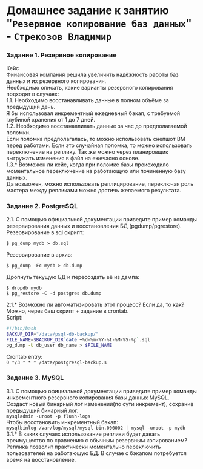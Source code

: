 # Домашнее задание к занятию "`Резервное копирование баз данных`" - `Стрекозов Владимир`
### Задание 1. Резервное копирование
Кейс  
Финансовая компания решила увеличить надёжность работы баз данных и их резервного копирования.  
Необходимо описать, какие варианты резервного копирования подходят в случаях:  
1.1. Необходимо восстанавливать данные в полном объёме за предыдущий день.  
Я бы использовал инкрементный ежедневный бэкап, с требуемой глубиной хранения от 1 до 7 дней.  
1.2. Необходимо восстанавливать данные за час до предполагаемой поломки.  
Если поломка предполагалась, то можно использовать снепшот ВМ перед работами. Если это случайная поломка, то можно использовать переключение на реплику. Так же можно через планировщик выгружать изменения в файл на ежечасно основе.  
1.3.* Возможен ли кейс, когда при поломке базы происходило моментальное переключение на работающую или починенную базу данных.  
Да возможен, можно использовать реплицирование, переключая роль мастера между репликами можно достичь желаемого результата.  
### Задание 2. PostgreSQL
2.1. С помощью официальной документации приведите пример команды резервирования данных и восстановления БД (pgdump/pgrestore).  
Резервирование в sql скрипт:  
```
$ pg_dump mydb > db.sql
```  
Резервирование в архив:  
```
$ pg_dump -Fc mydb > db.dump
``` 
Дропнуть текущую БД и пересоздать её из дампа:   
```
$ dropdb mydb
$ pg_restore -C -d postgres db.dump
```  
2.1.* Возможно ли автоматизировать этот процесс? Если да, то как?  
Можно, через баш скрипт + задание в crontab.  
Script:  
```bash
#!/bin/bash
BACKUP_DIR="/data/psql-db-backup/"
FILE_NAME=$BACKUP_DIR`date +%d-%m-%Y-%I-%M-%S-%p`.sql
pg_dump -U db_user db_name > $FILE_NAME
```
Crontab entry:  
```0 */3 * * * /data/postgresql-backup.s```  
### Задание 3. MySQL
3.1. С помощью официальной документации приведите пример команды инкрементного резервного копирования базы данных MySQL.  
Создаст новый бинарный лог изменений(по сути инкремент), сохранив предыдущий бинарный лог.  
```mysqladmin -uroot -p flush-logs```  
Чтобы восстановить инкрементный бэкап:  
```mysqlbinlog /var/log/mysql/mysql-bin.000002 | mysql -uroot -p mydb```  
3.1.* В каких случаях использование реплики будет давать преимущество по сравнению с обычным резервным копированием?  
Реплика позволит практически моментально переключить пользователей на работающую БД. В случае с бэкапом потребуется время на восстановление.  
